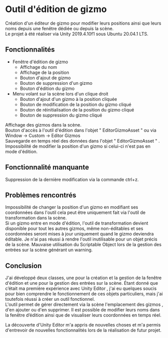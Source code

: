 
# Outil d'édition de gizmo  
  
Création d'un éditeur de gizmo pour modifier leurs positions ainsi que leurs noms depuis une fenêtre dédiée ou depuis la scène.  
Le projet à été réaliser via Unity 2019.4.10f1 sous Ubuntu 20.04.1 LTS.
  
  
## Fonctionnalités  
  
- Fenêtre d'édition de gizmo  
    - Affichage du nom  
    - Affichage de la position  
    - Bouton d'ajout de gizmo  
    - Bouton de suppression d'un gizmo  
    - Bouton d'édition du gizmo  
- Menu volant sur la scène lors d'un clique droit  
    - Bouton d'ajout d'un gizmo à la position cliquée  
    - Bouton de modification de la position du gizmo cliqué  
    - Bouton de réinitialisation de la position du gizmo cliqué  
    - Bouton de suppression du gizmo cliqué  
  
Affichage des gizmos dans la scène.  
Bouton d'accès à l'outil d'édition dans l'objet " EditorGizmoAsset " ou via Window -> Custom -> Editor Gizmos  
Sauvegarde en temps réel des données dans l'objet " EditorGizmoAsset " .  
Impossibilité de modifier la position d'un gizmo si celui-ci n'est pas en mode d'édition.  
  
  
  
## Fonctionnalité manquante  
  
Suppression de la dernière modification via la commande ctrl+z.  
  
  
  
  
## Problèmes rencontrés  
  
Impossibilité de changer la position d'un gizmo en modifiant ses coordonnées dans l'outil cela peut être uniquement fait via l'outil de transformation dans la scène.  
Si un gizmo entre en mode d'édition, l'outil de transformation devient disponible pour tout les autres gizmos, même non-éditables et ses coordonnées seront mises à jour uniquement quand le gizmo deviendra éditable. Je n'ai pas réussi à rendre l'outil inutilisable pour un objet précis de la scène.
Mauvaise utilisation du Scriptable Object lors de la gestion des entrées sur la scène générant un warning.  
  
## Conclusion  
  
J'ai développé deux classes, une pour la création et la gestion de la fenêtre d'édition et une pour la gestion des entrées sur la scène. Étant donné que c’était ma première expérience avec Unity Editor , j'ai eu quelques soucis pour bien comprendre le fonctionnement de ces objets particuliers, mais j'ai toutefois réussi à créer un outil fonctionnel.  
L'outil permet de gérer directement via la scène l'emplacement des gizmos , d'en ajouter ou d'en supprimer. Il est possible de modifier leurs noms dans la fenêtre d’édition ainsi que de visualiser leurs coordonnées en temps réel.

La découverte d'Unity Editor m'a appris de nouvelles choses et m'a permis d'entrevoir de nouvelles fonctionnalités lors de la réalisation de futur projet.
